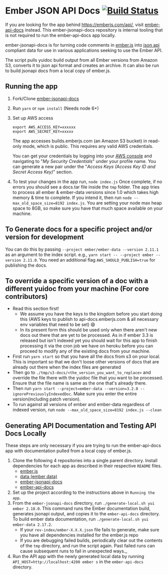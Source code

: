 # Ember JSON API Docs [![Build Status](https://travis-ci.org/ember-learn/ember-jsonapi-docs.svg?branch=master)](https://travis-ci.org/ember-learn/ember-jsonapi-docs)

If you are looking for the app behind https://emberjs.com/api/, visit
[ember-api-docs](https://github.com/ember-learn/ember-api-docs) instead. This ember-jsonapi-docs
repository is internal tooling that is not required to run the ember-api-docs app locally.

ember-jsonapi-docs is for turning code comments in [ember.js](https://github.com/emberjs/ember.js) into
[json api](http://jsonapi.org/) compliant data for use in various applications seeking to use the Ember API.

The script pulls yuidoc build output from all Ember versions from Amazon S3, converts it to json api format and creates an archive. It can also be run to build jsonapi docs from a local copy of ember.js.

## Running the app

1.  Fork/Clone [ember-jsonapi-docs](https://github.com/ember-learn/ember-jsonapi-docs)
1.  Run `yarn` or `npm install` (Needs node 6+)
1.  Set up AWS access

    ```shell
    export AWS_ACCESS_KEY=xxxxxx
    export AWS_SECRET_KEY=xxxxx
    ```

    The app accesses builds.emberjs.com (an Amazon S3 bucket) in read-only mode, which is public. This requires any valid AWS credentials.

    You can get your credentials by logging into your [AWS console](https://console.aws.amazon.com) and navigating to "_My Security Credentials_" under your profile name. You can generate a new pair under the "_Access Keys (Access Key ID and Secret Access Key)_" section.

1.  To test your changes in the app run,
    `node index.js`
    Once complete, if no errors you should see a docs.tar file inside the `tmp` folder. The app tries to process all
    ember & ember-data versions since 1.0 which takes high memory & time to complete. If you intend it, then run `node --max_old_space_size=8192 index.js`.
    You are setting your node max heap space to 8GB, so make sure you have that much space available on your machine.

## To Generate docs for a specific project and/or version for development

You can do this by passing `--project ember/ember-data --version 2.11.1` as an argument to the index script. e.g., `yarn start -- --project ember --version 2.11.0`.
You need an additional flag `AWS_SHOULD_PUBLISH=true` for publishing the docs.

## To override a specific version of a doc with a different yuidoc from your machine (For core contributors)

- Read this section first!
  - We assume you have the keys to the kingdom before you start doing this (AWS keys to publish to api-docs.emberjs.com & all necessary env variables that need to be set) 😄
  - In its present form this should be used only when there aren't new docs out there that are yet to be processed. As in if ember 3.3 is released but isn't indexed yet you should wait for this app to finish processing it via the cron job we have on heroku before you can proceed to modify any of the existing docs from your machine.
- First run `yarn start` so that you have all the docs from s3 on your local. This is important so that we don't loose other versions of docs that are already out there when the index files are generated
- Then go to `./tmp/s3-docs/<the_version_you_want_to_replace>` and override the file there with the yuidoc file that you want to be processed. Ensure that the file name is same as the one that's already there.
- Then run `yarn start --project=ember-data --version=3.2.0 --ignorePreviouslyIndexedDoc`. Make sure you enter the entire version(including patch version).
- To run against all versions of ember and ember-data regardless of indexed version, run `node --max_old_space_size=8192 index.js --clean`

## Generating API Documentation and Testing API Docs Locally

These steps are only necessary if you are trying to run the ember-api-docs
app with documentation pulled from a local copy of ember.js.

1.  Clone the following 4 repositories into a single parent directory. Install dependencies for each app as described in their respective `README` files.
    - [ember.js](https://github.com/emberjs/ember.js)
    - [data (ember data)](https://github.com/emberjs/data)
    - [ember-jsonapi-docs](https://github.com/ember-learn/ember-jsonapi-docs)
    - [ember-api-docs](https://github.com/ember-learn/ember-api-docs)
1.  Set up the project according to the instructions above in `Running the app`.
1.  From the `ember-jsonapi-docs` directory, run `./generate-local.sh yui ember 2.18.0`. This command runs the Ember documentation build, generates jsonapi output, and copies it to the `ember-api-docs` directory. To build ember data documentation, run `./generate-local.sh yui ember-data 2.17.2`.
    - If your `rev-index/ember-X.X.X.json` file fails to generate, make sure you have all dependencies installed for the ember.js repo
    - If you are debugging failed builds, periodically clear out the contents of the `tmp` directory, and run the script again. Past failed runs can cause subsequent runs to fail in unexpected ways.\_
1.  Run the API app with the newly generated local data by running `API_HOST=http://localhost:4200 ember s` in the `ember-api-docs` directory.
